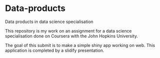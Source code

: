 # Data-products
Data products in data science specialisation

This repository is my work on an assignment for a data science specialisation done on Coursera with the John Hopkins University.

The goal of this submit is to make a simple shiny app working on web. This application is completed by a slidify presentation.
